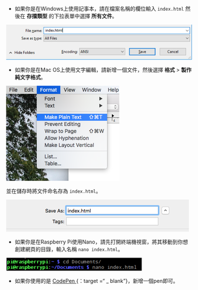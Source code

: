  -  如果你是在Windows上使用記事本，請在檔案名稱的欄位輸入 `index.html` 然後在 **存擋類型** 的下拉表單中選擇 **所有文件**。

  ![使用記事本另存為網頁格式HTML](images/save-as-html-notepad.png)

 - 如果你是在Mac OS上使用文字編輯，請新增一個文件，然後選擇 **格式** > **製作純文字格式**。

  ![Mac使用純文字格式](images/mac-make-plaintext.png)

  並在儲存時將文件命名存為 `index.html`。

  ![Mac另存為網頁格式HTML](images/mac-name-file.png)

 - 如果你是在Raspberry Pi使用Nano，請先打開終端機視窗，將其移動到你想創建網頁的目錄，輸入名稱 `nano index.html`。

  ![Nano創建網頁格式HTML](images/pi-html-nano.png)

 - 如果你使用的是 [ CodePen ](http://codepen.io) {：target =“ _ blank”}，新增一個pen即可。
